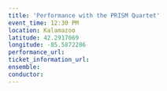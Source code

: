 ```yaml
---
title: 'Performance with the PRISM Quartet'
event_time: 12:30 PM
location: Kalamazoo
latitude: 42.2917069
longitude: -85.5872286
performance_url:
ticket_information_url:
ensemble:
conductor:
---
```

